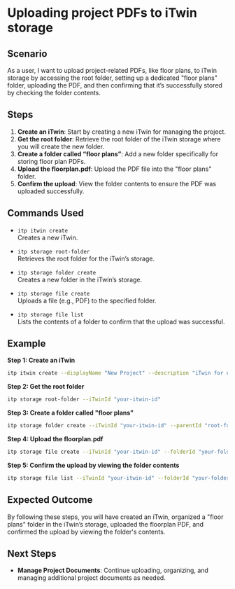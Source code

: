 # Uploading project PDFs to iTwin storage

## Scenario

As a user, I want to upload project-related PDFs, like floor plans, to iTwin storage by accessing the root folder, setting up a dedicated "floor plans" folder, uploading the PDF, and then confirming that it’s successfully stored by checking the folder contents.

## Steps

1. **Create an iTwin**: Start by creating a new iTwin for managing the project.
2. **Get the root folder**: Retrieve the root folder of the iTwin storage where you will create the new folder.
3. **Create a folder called “floor plans”**: Add a new folder specifically for storing floor plan PDFs.
4. **Upload the floorplan.pdf**: Upload the PDF file into the "floor plans" folder.
5. **Confirm the upload**: View the folder contents to ensure the PDF was uploaded successfully.

## Commands Used

- `itp itwin create`  
  Creates a new iTwin.

- `itp storage root-folder`  
  Retrieves the root folder for the iTwin’s storage.

- `itp storage folder create`  
  Creates a new folder in the iTwin’s storage.

- `itp storage file create`  
  Uploads a file (e.g., PDF) to the specified folder.

- `itp storage file list`  
  Lists the contents of a folder to confirm that the upload was successful.

## Example

**Step 1: Create an iTwin**
```bash
itp itwin create --displayName "New Project" --description "iTwin for uploading floor plans"
```

**Step 2: Get the root folder**
```bash
itp storage root-folder --iTwinId "your-itwin-id"
```

**Step 3: Create a folder called "floor plans"**
```bash
itp storage folder create --iTwinId "your-itwin-id" --parentId "root-folder-id" --displayName "Floor Plans"
```

**Step 4: Upload the floorplan.pdf**
```bash
itp storage file create --iTwinId "your-itwin-id" --folderId "your-folder-id" --filePath "/path/to/floorplan.pdf"
```

**Step 5: Confirm the upload by viewing the folder contents**
```bash
itp storage file list --iTwinId "your-itwin-id" --folderId "your-folder-id"
```

## Expected Outcome

By following these steps, you will have created an iTwin, organized a "floor plans" folder in the iTwin’s storage, uploaded the floorplan PDF, and confirmed the upload by viewing the folder's contents.

## Next Steps

- **Manage Project Documents**: Continue uploading, organizing, and managing additional project documents as needed.
